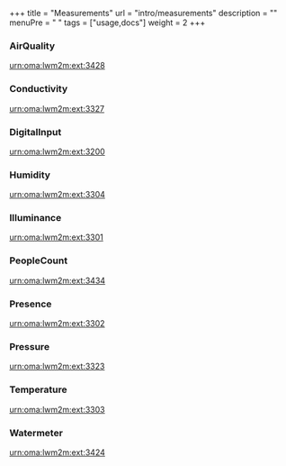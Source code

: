 +++
title = "Measurements"
url = "intro/measurements"
description = ""
menuPre = "<i class='fas fa-ruler'></i> "
tags = ["usage,docs"]
weight = 2
+++

### AirQuality   
[urn:oma:lwm2m:ext:3428](https://github.com/OpenMobileAlliance/lwm2m-registry/blob/prod/3428.xml)
### Conductivity 
[urn:oma:lwm2m:ext:3327](https://github.com/OpenMobileAlliance/lwm2m-registry/blob/prod/3327.xml)
### DigitalInput 
[urn:oma:lwm2m:ext:3200](https://github.com/OpenMobileAlliance/lwm2m-registry/blob/prod/3200.xml)
### Humidity     
[urn:oma:lwm2m:ext:3304](https://github.com/OpenMobileAlliance/lwm2m-registry/blob/prod/3304.xml)
### Illuminance  
[urn:oma:lwm2m:ext:3301](https://github.com/OpenMobileAlliance/lwm2m-registry/blob/prod/3301.xml)
### PeopleCount  
[urn:oma:lwm2m:ext:3434](https://github.com/OpenMobileAlliance/lwm2m-registry/blob/prod/3434.xml)
### Presence     
[urn:oma:lwm2m:ext:3302](https://github.com/OpenMobileAlliance/lwm2m-registry/blob/prod/3302.xml)
### Pressure     
[urn:oma:lwm2m:ext:3323](https://github.com/OpenMobileAlliance/lwm2m-registry/blob/prod/3323.xml)
### Temperature  
[urn:oma:lwm2m:ext:3303](https://github.com/OpenMobileAlliance/lwm2m-registry/blob/prod/3303.xml)
### Watermeter   
[urn:oma:lwm2m:ext:3424](https://github.com/OpenMobileAlliance/lwm2m-registry/blob/prod/3424.xml)